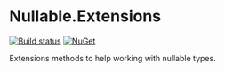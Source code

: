 # Nullable.Extensions

[![Build status](https://ci.appveyor.com/api/projects/status/282vojx52ole5lww?svg=true)](https://ci.appveyor.com/project/bert2/fparsec-csharp) [![NuGet](https://img.shields.io/nuget/v/Nullable.Extensions.svg)](https://www.nuget.org/packages/Nullable.Extensions)

Extensions methods to help working with nullable types.
